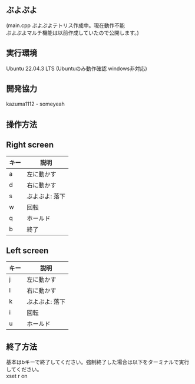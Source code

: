 ## ぶよぷよ  
(main.cpp ぷよぷよテトリス作成中。現在動作不能  
ぷよぷよマルチ機能は以前作成していたので公開します。)
## 実行環境
Ubuntu 22.04.3 LTS  (Ubuntuのみ動作確認 windows非対応)
## 開発協力  
kazuma1112・someyeah

## 操作方法  
## Right screen
キー | 説明
-|-
a | 左に動かす
d | 右に動かす
s | ぶよぶよ: 落下
w | 回転
q | ホールド
b | 終了

## Left screen
キー | 説明
-|-
j | 左に動かす
l | 右に動かす
k | ぶよぶよ: 落下
i | 回転
u | ホールド
 
## 終了方法
基本はbキーで終了してください。強制終了した場合は以下をターミナルで実行してください。  
xset r on       
